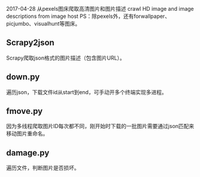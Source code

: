 2017-04-28 从pexels图床爬取高清图片和图片描述
crawl HD image and image descriptions  from image host
PS：除pexels外，还有forwallpaper、picjumbo、visualhunt等图床。

## Scrapy2json

Scrapy爬取json格式的图片描述（包含图片URL）。

## down.py

遍历json，下载文件id从start到end，可手动开多个终端实现多进程。

## fmove.py

因为多线程爬取图片ID每次都不同，刚开始时下载的一批图片需要通过json匹配来移动图片重命名。

## damage.py

遍历文件，判断图片是否损坏。